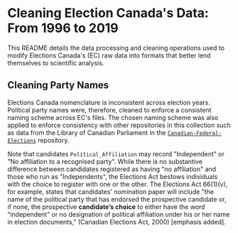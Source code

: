 # Cleaning Election Canada's Data: From 1996 to 2019 

This README details the data processing and cleaning operations used to modify Elections Canada's (EC) raw data into formats that better lend themselves to scientific analysis. 

## Cleaning Party Names 

Elections Canada nomenclature is inconsistent across election years. Political party names were, therefore, cleaned to enforce a consistent naming scheme across EC's files. The chosen naming scheme was also applied to enforce consistency with other repositories in this collection such as data from the Library of Canadian Parliament in the [`Canadian-Federal-Elections`](https://github.com/Lucas-Czarnecki/Canadian-Federal-Elections) repository. 

 Note that candidates `Political_Affiliation` may record "Independent" or "No affiliation to a recognised party". While there is no substantive difference between candidates registered as having "no affiliation" and those who run as "Independents", the Elections Act bestows individuals with the choice to register with one or the other. The Elections Act 66(1)(v), for example, states that candidates' nomination paper will include "the name of the political party that has endorsed the prospective candidate or, if none, the prospective **candidate’s choice** to either have the word “independent” or no designation of political affiliation under his or her name in election documents," (Canadian Elections Act, 2000) [emphasis added].

